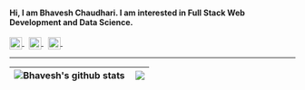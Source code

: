 #### Hi, I am Bhavesh Chaudhari. I am interested in Full Stack Web Development and Data Science.
<!-- <p align="left"> <img src="https://komarev.com/ghpvc/?username=bhavesh-chaudhari&label=Profile Views&color=blueviolet&style=plastic" alt="Bhavesh" /> </p> -->
 <a href="https://twitter.com/bhaveshC07">
  <img align="center" alt="Bhavesh's " width="22px" src="https://cdn.jsdelivr.net/npm/simple-icons@v3/icons/twitter.svg"/>
 </a>
 &nbsp;
<a href="https://www.linkedin.com/in/bhavesh-chaudhari-bb4966208/">
  <img align="center" alt="Bhavesh's Linkedin" width="22px" src="https://cdn.jsdelivr.net/npm/simple-icons@v3/icons/linkedin.svg" />
</a>
  &nbsp;
 <a href="https://codepen.io/bhavesh_c">
  <img align="center" alt="Bhavesh's Instagram" width="22px" src="https://cdn.jsdelivr.net/npm/simple-icons@v3/icons/codepen.svg" />
 </a> 
 &nbsp;
 

<hr> 

| <img align="center" src="https://github-readme-stats.vercel.app/api?username=bhavesh-chaudhari&show_icons=true&theme=light&line_height=30" alt="Bhavesh's github stats"/>    | <img align="right" src="https://github-readme-stats.vercel.app/api/top-langs/?username=bhavesh-chaudhari&theme=light&hide_langs_below=1&layout=compact&card_width=400&langs_count=10" /> | 
| :---        |    :----:   |        
